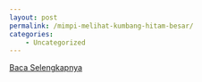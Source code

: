 ```yaml
---
layout: post
permalink: /mimpi-melihat-kumbang-hitam-besar/
categories:
    - Uncategorized
---
```


[Baca Selengkapnya](/06)
